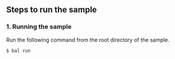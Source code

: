 ## Steps to run the sample

### 1. Running the sample
Run the following command from the root directory of the sample.
```sh
$ bal run
```
